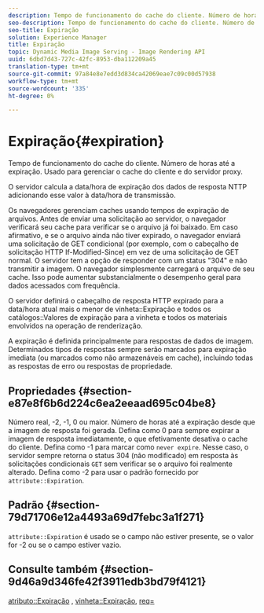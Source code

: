 ```yaml
---
description: Tempo de funcionamento do cache do cliente. Número de horas até a expiração. Usado para gerenciar o cache do cliente e do servidor proxy.
seo-description: Tempo de funcionamento do cache do cliente. Número de horas até a expiração. Usado para gerenciar o cache do cliente e do servidor proxy.
seo-title: Expiração
solution: Experience Manager
title: Expiração
topic: Dynamic Media Image Serving - Image Rendering API
uuid: 6dbd7d43-727c-42fc-8953-dba112209a45
translation-type: tm+mt
source-git-commit: 97a84e8e7edd3d834ca42069eae7c09c00d57938
workflow-type: tm+mt
source-wordcount: '335'
ht-degree: 0%

---
```



# Expiração{#expiration}

Tempo de funcionamento do cache do cliente. Número de horas até a expiração. Usado para gerenciar o cache do cliente e do servidor proxy.

O servidor calcula a data/hora de expiração dos dados de resposta NTTP adicionando esse valor à data/hora de transmissão.

Os navegadores gerenciam caches usando tempos de expiração de arquivos. Antes de enviar uma solicitação ao servidor, o navegador verificará seu cache para verificar se o arquivo já foi baixado. Em caso afirmativo, e se o arquivo ainda não tiver expirado, o navegador enviará uma solicitação de GET condicional (por exemplo, com o cabeçalho de solicitação HTTP If-Modified-Since) em vez de uma solicitação de GET normal. O servidor tem a opção de responder com um status &quot;304&quot; e não transmitir a imagem. O navegador simplesmente carregará o arquivo de seu cache. Isso pode aumentar substancialmente o desempenho geral para dados acessados com frequência.

O servidor definirá o cabeçalho de resposta HTTP expirado para a data/hora atual mais o menor de vinheta::Expiração e todos os catálogos::Valores de expiração para a vinheta e todos os materiais envolvidos na operação de renderização.

A expiração é definida principalmente para respostas de dados de imagem. Determinados tipos de respostas sempre serão marcados para expiração imediata (ou marcados como não armazenáveis em cache), incluindo todas as respostas de erro ou respostas de propriedade.

## Propriedades {#section-e87e8f6b6d224c6ea2eeaad695c04be8}

Número real, -2, -1, 0 ou maior. Número de horas até a expiração desde que a imagem de resposta foi gerada. Defina como 0 para sempre expirar a imagem de resposta imediatamente, o que efetivamente desativa o cache do cliente. Defina como -1 para marcar como `never expire`. Nesse caso, o servidor sempre retorna o status 304 (não modificado) em resposta às solicitações condicionais `GET` sem verificar se o arquivo foi realmente alterado. Defina como -2 para usar o padrão fornecido por `attribute::Expiration`.

## Padrão {#section-79d71706e12a4493a69d7febc3a1f271}

`attribute::Expiration` é usado se o campo não estiver presente, se o valor for -2 ou se o campo estiver vazio.

## Consulte também {#section-9d46a9d346fe42f3911edb3bd79f4121}

[atributo::Expiração](../../../../../ir-api/material-cat/image-rendering-api-ref/c-ir-material-catalog/c-ir-attributes-reference/r-ir-expiration.md#reference-0f68ad8199c64bd4bc8d27dd78b7d996) ,  [vinheta::Expiração](../../../../../ir-api/material-cat/image-rendering-api-ref/c-ir-material-catalog/c-ir-vignette-map-reference/r-ir-expiration-vignette.md#reference-df80829da93e4c0ab3f97a1792d9c74c),  [req=](../../../../../ir-api/http-protocol/image-rendering-api-ref/c-ir-http-protocol-ref/c-ir-http-protocol-command-reference/r-ir-req.md#reference-792b1a663fb64261bd2de2a209b847fb)
